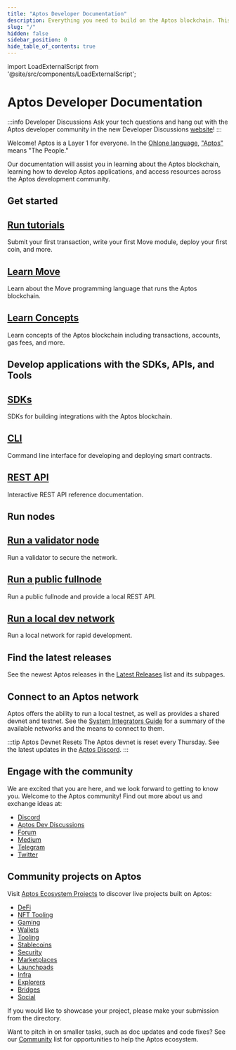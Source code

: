 ```yaml
---
title: "Aptos Developer Documentation"
description: Everything you need to build on the Aptos blockchain. This documentation covers basic and advanced concepts, how-to guides, code examples, release notes, more.
slug: "/"
hidden: false
sidebar_position: 0
hide_table_of_contents: true
---
```


import LoadExternalScript from '@site/src/components/LoadExternalScript';

<LoadExternalScript src="/hotjar.js" />

# Aptos Developer Documentation

:::info Developer Discussions
Ask your tech questions and hang out with the Aptos developer community in the
new Developer
Discussions [website](https://github.com/aptos-labs/aptos-developer-discussions/discussions)!
:::

Welcome! Aptos is a Layer 1 for everyone. In
the [Ohlone language](https://en.wikipedia.org/wiki/Ohlone_languages), ["Aptos"](https://en.wikipedia.org/wiki/Aptos,_California)
means "The People."

Our documentation will assist you in learning about the Aptos blockchain,
learning how to develop Aptos applications, and access resources across the
Aptos development community.

## Get started

<div class="docs-card-container">
  <div class="row row-cols-1 row-cols-md-2a g-4">
    <div class="col">
      <div class="card card-body h-100 d-flex flex-column">
        <a href="tutorials" class="card-title card-link stretched-link"> <h2>Run tutorials</h2></a>
        <p class="card-text">Submit your first transaction, write your first Move module, deploy your first coin, and more.</p>
      </div>
    </div>
    <div class="col">
      <div class="card card-body h-100 d-flex flex-column">
        <a href="move/move-on-aptos" class="card-title card-link stretched-link"> <h2>Learn Move</h2></a>
        <p class="card-text">Learn about the Move programming language that runs the Aptos blockchain.</p>
      </div>
    </div>
    <div class="col">
      <div class="card card-body h-100 d-flex flex-column">
        <a href="concepts" class="card-title card-link stretched-link"> <h2>Learn Concepts</h2></a>
        <p class="card-text">Learn concepts of the Aptos blockchain including transactions, accounts, gas fees, and more. </p>
      </div>
    </div>
  </div>
</div>

## Develop applications with the SDKs, APIs, and Tools

<div class="docs-card-container">
  <div class="row row-cols-1 row-cols-md-2a g-4">
    <div class="col">
      <div class="card h-100" >
        <div class="card-body d-flex flex-column" >
          <a href="/sdks/index" class="card-title card-link stretched-link"> <h2>SDKs</h2></a>
          <p class="card-text">SDKs for building integrations with the Aptos blockchain.</p>
        </div>
      </div>
    </div>
    <div class="col">
      <div class="card h-100" >
        <div class="card-body d-flex flex-column" >
          <a href="/tools/aptos-cli/use-cli/use-aptos-cli" class="card-title card-link stretched-link"> <h2>CLI</h2></a>
          <p class="card-text">Command line interface for developing and deploying smart contracts.</p>
        </div>
      </div>
    </div>
    <div class="col">
      <div class="card h-100" >
        <div class="card-body d-flex flex-column"  >
          <a href="https://aptos.dev/nodes/aptos-api-spec/#/" class="card-title card-link stretched-link"> <h2>REST API</h2></a>
          <p class="card-text">Interactive REST API reference documentation.</p>
        </div>
      </div>
    </div>
  </div>
</div>

## Run nodes

<div class="docs-card-container">
  <div class="row row-cols-1 row-cols-md-2a g-4">
    <div class="col">
      <div class="card card-body h-100 d-flex flex-column" >
        <a href="/nodes/validator-node/validators" class="card-title card-link stretched-link"> <h2>Run a validator node</h2></a>
        <p class="card-text">Run a validator to secure the network.</p>
      </div>
    </div>
    <div class="col">
      <div class="card card-body h-100 d-flex flex-column"  >
        <a href="nodes/full-node/public-fullnode" class="card-title card-link stretched-link"> <h2>Run a public fullnode</h2></a>
        <p class="card-text">Run a public fullnode and provide a local REST API.</p>
      </div>
    </div>
    <div class="col">
      <div class="card card-body h-100 d-flex flex-column"  >
        <a href="guides/local-development-network" class="card-title card-link stretched-link"> <h2>Run a local dev network</h2></a>
        <p class="card-text">Run a local network for rapid development.</p>
      </div>
    </div>
  </div>
</div>

## Find the latest releases

See the newest Aptos releases in the [Latest Releases](./releases/index.md) list
and its subpages.

## Connect to an Aptos network

Aptos offers the ability to run a local testnet, as well as provides a shared
devnet and testnet. See
the [System Integrators Guide](guides/system-integrators-guide.md#choose-a-network)
for a summary of the available networks and the means to connect to them.

:::tip Aptos Devnet Resets
The Aptos devnet is reset every Thursday. See the latest updates in
the [Aptos Discord](https://discord.gg/aptosnetwork).
:::

## Engage with the community

We are excited that you are here, and we look forward to getting to know you.
Welcome to the Aptos community! Find out more about us and exchange ideas at:

- [Discord](https://discord.gg/aptosnetwork)
- [Aptos Dev Discussions](https://github.com/aptos-labs/aptos-developer-discussions/discussions)
- [Forum](https://forum.aptosfoundation.org/)
- [Medium](https://medium.com/aptoslabs)
- [Telegram](https://t.me/AptosTG)
- [Twitter](https://twitter.com/Aptos)

## Community projects on Aptos

Visit [Aptos Ecosystem Projects](https://aptosfoundation.org/ecosystem/projects/all)
to discover live projects built on Aptos:

- [DeFi](https://aptosfoundation.org/ecosystem/projects/defi)
- [NFT Tooling](https://aptosfoundation.org/ecosystem/projects/nft-tooling)
- [Gaming](https://aptosfoundation.org/ecosystem/projects/gaming)
- [Wallets](https://aptosfoundation.org/ecosystem/projects/wallets)
- [Tooling](https://aptosfoundation.org/ecosystem/projects/tooling)
- [Stablecoins](https://aptosfoundation.org/ecosystem/projects/stablecoins)
- [Security](https://aptosfoundation.org/ecosystem/projects/security)
- [Marketplaces](https://aptosfoundation.org/ecosystem/projects/marketplaces)
- [Launchpads](https://aptosfoundation.org/ecosystem/projects/launchpads)
- [Infra](https://aptosfoundation.org/ecosystem/projects/infra)
- [Explorers](https://aptosfoundation.org/ecosystem/projects/explorers)
- [Bridges](https://aptosfoundation.org/ecosystem/projects/bridges)
- [Social](https://aptosfoundation.org/ecosystem/projects/social)

If you would like to showcase your project, please make your submission from the
directory.

Want to pitch in on smaller tasks, such as doc updates and code fixes? See
our [Community](./community/index.md) list for opportunities to help the Aptos
ecosystem.
